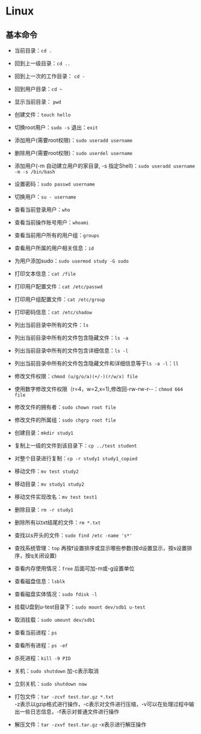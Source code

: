 # **Linux**  

## **基本命令**  

* 当前目录：`cd .`

* 回到上一级目录：`cd ..`  

* 回到上一次的工作目录： `cd -`  

* 回到用户目录：`cd ~`

* 显示当前目录： `pwd`  

* 创建文件：`touch hello`  

* 切换root用户：`sudo -s`    退出：`exit`  

* 添加用户(需要root权限)：`sudo useradd username`  

* 删除用户(需要root权限)：`sudo userdel username`

* 添加用户(-m 自动建立用户的家目录, -s 指定Shell)：`sudo useradd username -m -s /bin/bash`  

* 设置密码：`sudo passwd username`  

* 切换用户：`su - username`  

* 查看当前登录用户：`who`  

* 查看当前操作账号用户：`whoami`  

* 查看当前用户所有的用户组：`groups`  

* 查看用户所属的用户相关信息：`id`  

* 为用户添加sudo：`sudo usermod study -G sudo`  

* 打印文本信息：`cat /file`  

* 打印用户配置文件：`cat /etc/passwd`  

* 打印用户组配置文件：`cat /etc/group`  

* 打印密码信息：`cat /etc/shadow`  

* 列出当前目录中所有的文件：`ls`  

* 列出当前目录中所有的文件包含隐藏文件：`ls -a`  

* 列出当前目录中所有的文件包含详细信息：`ls -l`  

* 列出当前目录中所有的文件包含隐藏文件和详细信息等于`ls -a -l`：`ll`  

* 修改文件权限：`chmod (u/g/o/a)(+/-)(r/w/x) file`  

* 使用数字修改文件权限（r=4，w=2,x=1),修改回-rw-rw-r--：`chmod 664 file`  

* 修改文件的拥有者：`sudo chown root file`  

* 修改文件的所属组：`sudo chgrp root file`  

* 创建目录：`mkdir study1`  

* 复制上一级的文件到该目录下：`cp ../test student`  

* 对整个目录进行复制：`cp -r study1 study1_copied`  

* 移动文件：`mv test study2`  

* 移动目录：`mv study1 study2`  

* 移动文件实现改名：`mv test test1`  

* 删除目录：`rm -r study1`  

* 删除所有以txt结尾的文件：`rm *.txt`  

* 查找以s开头的文件：`sudo find /etc -name 's*'`

* 查找系统管理：`top` 再按f设置排序或显示哪些参数(按d设置显示，按s设置排序，按q关闭设置)  

* 查看内存使用情况：`free` 后面可加-m或-g设置单位  

* 查看磁盘信息：`lsblk`  

* 查看磁盘实体情况：`sudo fdisk -l`  

* 挂载U盘到u-test目录下：`sudo mount dev/sdb1 u-test`  

* 取消挂载：`sudo umount dev/sdb1`  

* 查看当前进程：`ps`

* 查看所有进程：`ps -ef`

* 杀死进程：`kill -9 PID`

* 关机：`sudo shutdown`  加-c表示取消

* 立刻关机：`sudo shutdown now`  

* 打包文件：`tar -zcvf test.tar.gz *.txt`  
-z表示以gzip格式进行操作，-c表示对文件进行压缩，-v可以在处理过程中输出一些日志信息，-f表示对普通文件进行操作  

* 解压文件：`tar -zxvf test.tar.gz` -x表示进行解压操作